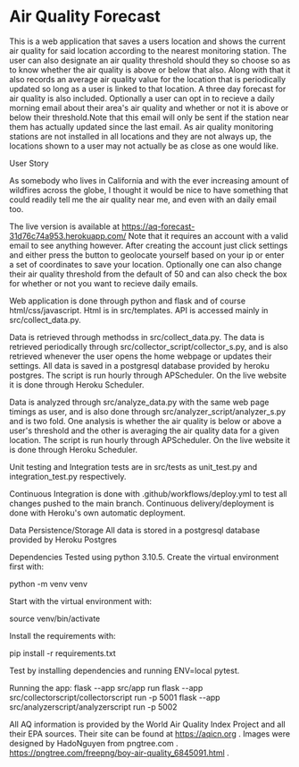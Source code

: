 # Air Quality Forecast

This is a web application that saves a users location and shows the current air quality for said location according to the nearest monitoring station. The
user can also designate an air quality threshold should they so choose so as to know whether the air quality is above or below that also. Along with that it
also records an average air quality value for the location that is periodically updated so long as a user is linked to that location. A three day forecast 
for air quality is also included. Optionally a user can opt in to recieve a daily morning email about their area's air quality and whether or not it is above or below
their threshold.Note that this email will only be sent if the station near them has actually updated since the last email. As air quality monitoring stations
are not installed in all locations and they are not always up, the locations shown to a user may not actually be as close as one would like. 

User Story

As somebody who lives in California and with the ever increasing amount of wildfires across the globe, I thought it would be nice to have something that
could readily tell me the air quality near me, and even with an daily email too.

The live version is available at https://aq-forecast-31d76c74a953.herokuapp.com/ 
Note that it requires an account with a valid email to see anything however. After creating the account just click settings and either press the button
to geolocate yourself based on your ip or enter a set of coordinates to save your location. Optionally one can also change their air quality threshold from 
the default of 50 and can also check the box for whether or not you want to recieve daily emails.

Web application is done through python and flask and of course html/css/javascript. Html is in src/templates. API is accessed mainly in src/collect_data.py.

Data is retrieved through methodss in src/collect_data.py. The data is retrieved periodically through src/collector_script/collector_s.py, and is 
also retrieved whenever the user opens the home webpage or updates their settings. All data is saved in a postgresql database provided by heroku postgres.
The script is run hourly through APScheduler. On the live website it is done through Heroku Scheduler. 


Data is analyzed through src/analyze_data.py with the same web page timings as user, and is also done through src/analyzer_script/analyzer_s.py 
 and is two fold. One analysis is whether the air quality is below or above a user's threshold and the other is averaging the air quality data for a given 
location. The script is run hourly through APScheduler. On the live website it is done through Heroku Scheduler. 

Unit testing and Integration tests are in src/tests as unit_test.py and integration_test.py respectively. 

Continuous Integration is done with .github/workflows/deploy.yml to test all changes pushed to the main branch. 
Continuous delivery/deployment is done with Heroku's own automatic deployment. 

Data Persistence/Storage
All data is stored in a postgresql database provided by Heroku Postgres

Dependencies
Tested using python 3.10.5. 
Create the virtual environment first with: 

python -m venv venv

Start with the virtual environment with:

source venv/bin/activate

Install the requirements with: 

pip install -r requirements.txt

Test by installing dependencies and running ENV=local pytest. 

Running the app:
flask --app src/app run
flask --app src/collectorscript/collectorscript run -p 5001
flask --app src/analyzerscript/analyzerscript  run -p 5002



All AQ information is provided by the World Air Quality Index Project and all their EPA sources. Their site can be found at https://aqicn.org .
Images were designed by HadoNguyen from pngtree.com . https://pngtree.com/freepng/boy-air-quality_6845091.html .

